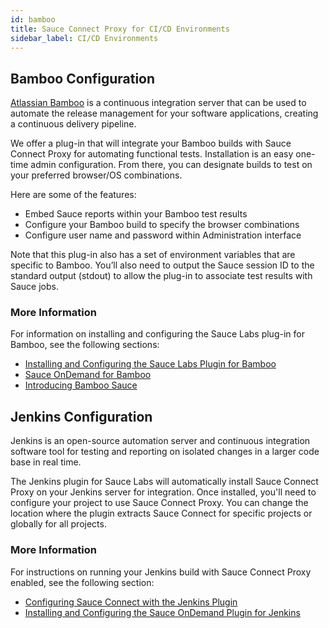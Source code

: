 ```yaml
---
id: bamboo
title: Sauce Connect Proxy for CI/CD Environments
sidebar_label: CI/CD Environments
---
```


## Bamboo Configuration

[Atlassian Bamboo](https://www.atlassian.com/software/bamboo) is a continuous integration server that can be used to automate the release management for your software applications, creating a continuous delivery pipeline.

We offer a plug-in that will integrate your Bamboo builds with Sauce Connect Proxy for automating functional tests. Installation is an easy one-time admin configuration. From there, you can designate builds to test on your preferred browser/OS combinations.

Here are some of the features:

* Embed Sauce reports within your Bamboo test results
* Configure your Bamboo build to specify the browser combinations
* Configure user name and password within Administration interface

Note that this plug-in also has a set of environment variables that are specific to Bamboo. You’ll also need to output the Sauce session ID to the standard output (stdout) to allow the plug-in to associate test results with Sauce jobs.

### More Information
For information on installing and configuring the Sauce Labs plug-in for Bamboo, see the following sections:

* [Installing and Configuring the Sauce Labs Plugin for Bamboo](https://wiki.saucelabs.com/display/DOCS/Installing+and+Configuring+the+Sauce+Labs+Plugin+for+Bamboo)
* [Sauce OnDemand for Bamboo](https://marketplace.atlassian.com/apps/30134/sauce-ondemand-for-bamboo)
* [Introducing Bamboo Sauce](https://saucelabs.com/blog/introducing-bamboo-sauce-)

## Jenkins Configuration

Jenkins is an open-source automation server and continuous integration software tool for testing and reporting on isolated changes in a larger code base in real time.

The Jenkins plugin for Sauce Labs will automatically install Sauce Connect Proxy on your Jenkins server for integration. Once installed, you'll need to configure your project to use Sauce Connect Proxy. You can change the location where the plugin extracts Sauce Connect for specific projects or globally for all projects.

### More Information
For instructions on running your Jenkins build with Sauce Connect Proxy enabled, see the following section:
* [Configuring Sauce Connect with the Jenkins Plugin](https://wiki.saucelabs.com/display/DOCS/Configuring+Sauce+Connect+Proxy+with+the+Jenkins+Plugin)
* [Installing and Configuring the Sauce OnDemand Plugin for Jenkins](https://wiki.saucelabs.com/display/DOCS/Installing+and+Configuring+the+Sauce+OnDemand+Plugin+for+Jenkins)
